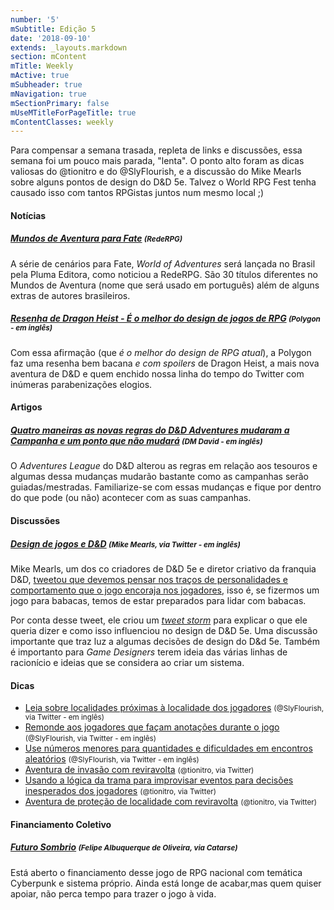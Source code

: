 ```yaml
---
number: '5'
mSubtitle: Edição 5
date: '2018-09-10'
extends: _layouts.markdown
section: mContent
mTitle: Weekly
mActive: true
mSubheader: true
mNavigation: true
mSectionPrimary: false
mUseMTitleForPageTitle: true
mContentClasses: weekly
---
```


Para compensar a semana trasada, repleta de links e discussões, essa semana foi um pouco mais parada, "lenta". O ponto alto foram as dicas valiosas do @tionitro e do @SlyFlourish, e a discussão do Mike Mearls sobre alguns pontos de design do D&D 5e. Talvez o World RPG Fest tenha causado isso com tantos RPGistas juntos num mesmo local ;)

#### Notícias

##### [Mundos de Aventura para Fate] <small>(RedeRPG)</small>
A série de cenários para Fate, *World of Adventures* será lançada no Brasil pela Pluma Editora, como noticiou a RedeRPG. São 30 títulos diferentes no Mundos de Aventura (nome que será usado em português) além de alguns extras de autores brasileiros.

##### [Resenha de Dragon Heist - É o melhor do design de jogos de RPG] <small>(Polygon - em inglês)</small>
Com essa afirmação (que *é o melhor do design de RPG atual*), a Polygon faz uma resenha bem bacana *e com spoilers* de Dragon Heist, a mais nova aventura de D&D e quem enchido nossa linha do tempo do Twitter com inúmeras parabenizações elogios.

#### Artigos

##### [Quatro maneiras as novas regras do D&D Adventures mudaram a Campanha e um ponto que não mudará] <small>(DM David - em inglês)</small>
O *Adventures League* do D&D alterou as regras em relação aos tesouros e algumas dessa mudanças mudarão bastante como as campanhas serão guiadas/mestradas. Familiarize-se com essas mudanças e fique por dentro do que pode (ou não) acontecer com as suas campanhas.

#### Discussões

##### [Design de jogos e D&D] <small>(Mike Mearls, via Twitter - em inglês)</small>
Mike Mearls, um dos co criadores de D&D 5e e diretor criativo da franquia D&D, [tweetou que devemos pensar nos traços de personalidades e comportamento que o jogo encoraja nos jogadores], isso é, se fizermos um jogo para babacas, temos de estar preparados para lidar com babacas. 

Por conta desse tweet, ele criou um *[tweet storm]* para explicar o que ele queria dizer e como isso influenciou no design de D&D 5e. Uma discussão importante que traz luz a algumas decisões de design do D&d 5e. Também é importanto para *Game Designers* terem ideia das várias linhas de racionício e ideias que se considera ao criar um sistema.

#### Dicas

- [Leia sobre localidades próximas à localidade dos jogadores] <small>(@SlyFlourish, via Twitter - em inglês)</small>
- [Remonde aos jogadores que façam anotações durante o jogo] <small>(@SlyFlourish, via Twitter - em inglês)</small>
- [Use números menores para quantidades e dificuldades em encontros aleatórios] <small>(@SlyFlourish, via Twitter - em inglês)</small>
- [Aventura de invasão com reviravolta] <small>(@tionitro, via Twitter)</small>
- [Usando a lógica da trama para improvisar eventos para decisões inesperados dos jogadores] <small>(@tionitro, via Twitter)</small>
- [Aventura de proteção de localidade com reviravolta] <small>(@tionitro, via Twitter)</small>

#### Financiamento Coletivo

##### [Futuro Sombrio] <small>(Felipe Albuquerque de Oliveira, via Catarse)</small>
Está aberto o financiamento desse jogo de RPG nacional com temática Cyberpunk e sistema próprio. Ainda está longe de acabar,mas quem quiser apoiar, não perca tempo para trazer o jogo à vida.

[Leia sobre localidades próximas à localidade dos jogadores]: https://twitter.com/SlyFlourish/status/1040275214007984129
[Remonde aos jogadores que façam anotações durante o jogo]: https://twitter.com/SlyFlourish/status/1039897740493418496
[Use números menores para quantidades e dificuldades em encontros aleatórios]: https://twitter.com/SlyFlourish/status/1041031524462813184
[Aventura de invasão com reviravolta]: https://twitter.com/tionitro/status/1039115042598342656
[Usando a lógica da trama para improvisar eventos para decisões inesperados dos jogadores]: https://twitter.com/tionitro/status/1039524005651333122
[Aventura de proteção de localidade com reviravolta]: https://twitter.com/tionitro/status/1040718877234221056
[Futuro Sombrio]: https://www.catarse.me/futurosombrio
[tweetou que devemos pensar nos traços de personalidades e comportamento que o jogo encoraja nos jogadores]: https://twitter.com/mikemearls/status/1041036499146305536
[tweet storm]: https://twitter.com/mikemearls/status/1041057506628255744
[Design de jogos e D&D]: https://twitter.com/mikemearls/status/1041057506628255744
[Mundos de Aventura para Fate]: https://www.rederpg.com.br/2018/09/11/fate-os-worlds-of-adventures-de-fate-serao-lancados-em-portugues/
[Resenha de Dragon Heist - É o melhor do design de jogos de RPG]: https://www.polygon.com/2018/9/11/17845902/dungeons-and-dragons-waterdeep-dragon-heist-review
[Quatro maneiras as novas regras do D&D Adventures mudaram a Campanha e um ponto que não mudará]: http://dmdavid.com/tag/four-ways-the-new-dd-adventurers-league-rules-reshape-the-campaign-and-one-way-they-dont/
